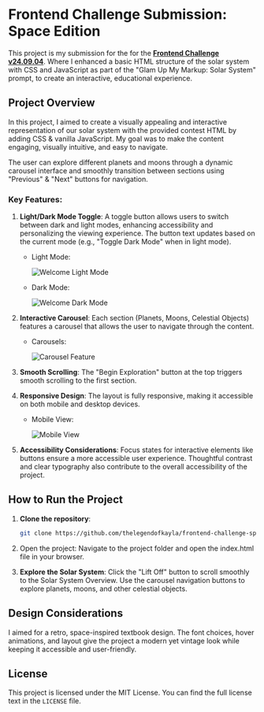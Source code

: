 # Frontend Challenge Submission: Space Edition

This project is my submission for the for the [**Frontend Challenge v24.09.04**](https://dev.to/challenges/frontend-2024-09-04). Where I enhanced a basic HTML structure of the solar system with CSS and JavaScript as part of the "Glam Up My Markup: Solar System" prompt, to create an interactive, educational experience.

## Project Overview

In this project, I aimed to create a visually appealing and interactive representation of our solar system with the provided contest HTML by adding CSS & vanilla JavaScript. My goal was to make the content engaging, visually intuitive, and easy to navigate.

The user can explore different planets and moons through a dynamic carousel interface and smoothly transition between sections using "Previous" & "Next" buttons for navigation.

### Key Features:

1. **Light/Dark Mode Toggle**: A toggle button allows users to switch between dark and light modes, enhancing accessibility and personalizing the viewing experience. The button text updates based on the current mode (e.g., "Toggle Dark Mode" when in light mode).

   - Light Mode:

     ![Welcome Light Mode](assets/welcome-light-mode.png)

   - Dark Mode:

     ![Welcome Dark Mode](assets/welcome-dark-mode.png)

2. **Interactive Carousel**: Each section (Planets, Moons, Celestial Objects) features a carousel that allows the user to navigate through the content.

   - Carousels:

     ![Carousel Feature](assets/carousels.png)

3. **Smooth Scrolling**: The "Begin Exploration" button at the top triggers smooth scrolling to the first section.

4. **Responsive Design**: The layout is fully responsive, making it accessible on both mobile and desktop devices.

   - Mobile View:

     ![Mobile View](assets/mobile-view.png)

5. **Accessibility Considerations**: Focus states for interactive elements like buttons ensure a more accessible user experience. Thoughtful contrast and clear typography also contribute to the overall accessibility of the project.

## How to Run the Project

1. **Clone the repository**:

   ```bash
   git clone https://github.com/thelegendofkayla/frontend-challenge-space-edition.git
   ```

2. Open the project: Navigate to the project folder and open the index.html file in your browser.

3. **Explore the Solar System**:
   Click the "Lift Off" button to scroll smoothly to the Solar System Overview.
   Use the carousel navigation buttons to explore planets, moons, and other celestial objects.

## Design Considerations

I aimed for a retro, space-inspired textbook design. The font choices, hover animations, and layout give the project a modern yet vintage look while keeping it accessible and user-friendly.

## License

This project is licensed under the MIT License. You can find the full license text in the `LICENSE` file.
